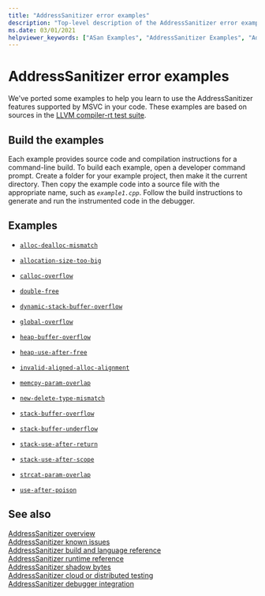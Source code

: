 ```yaml
---
title: "AddressSanitizer error examples"
description: "Top-level description of the AddressSanitizer error examples in Microsoft C/C++."
ms.date: 03/01/2021
helpviewer_keywords: ["ASan Examples", "AddressSanitizer Examples", "Address Sanitizer Examples", "Examples for AddressSanitizer"]
---
```

# AddressSanitizer error examples

We've ported some examples to help you learn to use the AddressSanitizer features supported by MSVC in your code. These examples are based on sources in the [LLVM compiler-rt test suite](https://github.com/llvm/llvm-project/tree/main/compiler-rt/test/asan/TestCases).

## Build the examples

Each example provides source code and compilation instructions for a command-line build. To build each example, open a developer command prompt. Create a folder for your example project, then make it the current directory. Then copy the example code into a source file with the appropriate name, such as *`example1.cpp`*. Follow the build instructions to generate and run the instrumented code in the debugger.

## Examples

- [`alloc-dealloc-mismatch`](./examples-alloc-dealloc-mismatch.md)

- [`allocation-size-too-big`](./examples-allocation-size-too-big.md)

- [`calloc-overflow`](./examples-calloc-overflow.md)

- [`double-free`](./examples-double-free.md)

- [`dynamic-stack-buffer-overflow`](./examples-dynamic-stack-buffer-overflow.md)

- [`global-overflow`](./examples-global-overflow.md)

- [`heap-buffer-overflow`](./examples-heap-buffer-overflow.md)

- [`heap-use-after-free`](./examples-heap-use-after-free.md)

- [`invalid-aligned-alloc-alignment`](./examples-invalid-aligned-alloc-alignment.md)

- [`memcpy-param-overlap`](./examples-memcpy-param-overlap.md)

- [`new-delete-type-mismatch`](./examples-new-delete-type-mismatch.md)

- [`stack-buffer-overflow`](./examples-stack-buffer-overflow.md)

- [`stack-buffer-underflow`](./examples-stack-buffer-underflow.md)

- [`stack-use-after-return`](./examples-stack-use-after-return.md)

- [`stack-use-after-scope`](./examples-stack-use-after-scope.md)

- [`strcat-param-overlap`](./examples-strcat-param-overlap.md)

- [`use-after-poison`](./examples-use-after-poison.md)

## See also

[AddressSanitizer overview](./asan.md)\
[AddressSanitizer known issues](./asan-known-issues.md)\
[AddressSanitizer build and language reference](./asan-building.md)\
[AddressSanitizer runtime reference](./asan-runtime.md)\
[AddressSanitizer shadow bytes](./asan-shadowbytes.md)\
[AddressSanitizer cloud or distributed testing](./asan-offline-crash-dumps.md)\
[AddressSanitizer debugger integration](./asan-debugger-integration.md)
